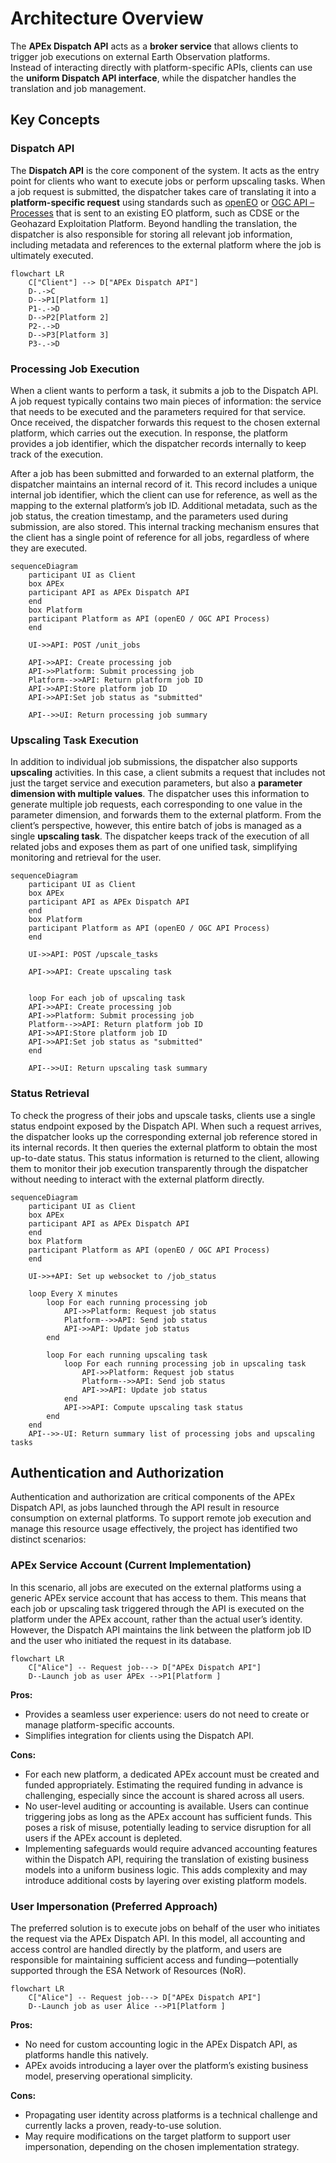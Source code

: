 # Architecture Overview

The **APEx Dispatch API** acts as a **broker service** that allows clients to trigger job executions on external Earth Observation platforms.  
Instead of interacting directly with platform-specific APIs, clients can use the **uniform Dispatch API interface**, while the dispatcher handles the translation and job management.

##  Key Concepts

### Dispatch API

The **Dispatch API** is the core component of the system. It acts as the entry point for clients who want to execute jobs or perform upscaling tasks. When a job request is submitted, the dispatcher takes care of translating it into a **platform-specific request** using standards such as [openEO](https://openeo.org/) or [OGC API – Processes](https://ogcapi.ogc.org/processes/) that is sent to an existing EO platform, such as CDSE or the Geohazard Exploitation Platform. Beyond handling the translation, the dispatcher is also responsible for storing all relevant job information, including metadata and references to the external platform where the job is ultimately executed.

```mermaid
flowchart LR
    C["Client"] --> D["APEx Dispatch API"]
    D-.->C
    D-->P1[Platform 1]
    P1-.->D
    D-->P2[Platform 2]
    P2-.->D
    D-->P3[Platform 3]
    P3-.->D
```

### Processing Job Execution

When a client wants to perform a task, it submits a job to the Dispatch API. A job request typically contains two main pieces of information: the service that needs to be executed and the parameters required for that service. Once received, the dispatcher forwards this request to the chosen external platform, which carries out the execution. In response, the platform provides a job identifier, which the dispatcher records internally to keep track of the execution.

After a job has been submitted and forwarded to an external platform, the dispatcher maintains an internal record of it. This record includes a unique internal job identifier, which the client can use for reference, as well as the mapping to the external platform’s job ID. Additional metadata, such as the job status, the creation timestamp, and the parameters used during submission, are also stored. This internal tracking mechanism ensures that the client has a single point of reference for all jobs, regardless of where they are executed.

``` mermaid
sequenceDiagram
    participant UI as Client
    box APEx
    participant API as APEx Dispatch API
    end
    box Platform
    participant Platform as API (openEO / OGC API Process)
    end

    UI->>API: POST /unit_jobs

    API->>API: Create processing job
    API->>Platform: Submit processing job
    Platform-->>API: Return platform job ID
    API->>API:Store platform job ID 
    API->>API:Set job status as "submitted"

    API-->>UI: Return processing job summary
```

### Upscaling Task Execution

In addition to individual job submissions, the dispatcher also supports **upscaling** activities. In this case, a client submits a request that includes not just the target service and execution parameters, but also a **parameter dimension with multiple values**. The dispatcher uses this information to generate multiple job requests, each corresponding to one value in the parameter dimension, and forwards them to the external platform. From the client’s perspective, however, this entire batch of jobs is managed as a single **upscaling task**. The dispatcher keeps track of the execution of all related jobs and exposes them as part of one unified task, simplifying monitoring and retrieval for the user.

``` mermaid
sequenceDiagram
    participant UI as Client
    box APEx
    participant API as APEx Dispatch API
    end
    box Platform
    participant Platform as API (openEO / OGC API Process)
    end

    UI->>API: POST /upscale_tasks

    API->>API: Create upscaling task


    loop For each job of upscaling task
    API->>API: Create processing job
    API->>Platform: Submit processing job
    Platform-->>API: Return platform job ID
    API->>API:Store platform job ID 
    API->>API:Set job status as "submitted"
    end

    API-->>UI: Return upscaling task summary
```

### Status Retrieval

To check the progress of their jobs and upscale tasks, clients use a single status endpoint exposed by the Dispatch API. When such a request arrives, the dispatcher looks up the corresponding external job reference stored in its internal records. It then queries the external platform to obtain the most up-to-date status. This status information is returned to the client, allowing them to monitor their job execution transparently through the dispatcher without needing to interact with the external platform directly.

``` mermaid
sequenceDiagram
    participant UI as Client
    box APEx
    participant API as APEx Dispatch API
    end
    box Platform
    participant Platform as API (openEO / OGC API Process)
    end

    UI->>+API: Set up websocket to /job_status

    loop Every X minutes
        loop For each running processing job
            API->>Platform: Request job status
            Platform-->>API: Send job status
            API->>API: Update job status
        end

        loop For each running upscaling task
            loop For each running processing job in upscaling task
                API->>Platform: Request job status
                Platform-->>API: Send job status
                API->>API: Update job status
            end
            API->>API: Compute upscaling task status
        end
    end
    API-->>-UI: Return summary list of processing jobs and upscaling tasks
```

## Authentication and Authorization

Authentication and authorization are critical components of the APEx Dispatch API, as jobs launched through the API result in resource consumption on external platforms. To support remote job execution and manage this resource usage effectively, the project has identified two distinct scenarios:

### APEx Service Account (Current Implementation)

In this scenario, all jobs are executed on the external platforms using a generic APEx service account that has access to them. This means that each job or upscaling task triggered through the API is executed on the platform under the APEx account, rather than the actual user’s identity. However, the Dispatch API maintains the link between the platform job ID and the user who initiated the request in its database.

```mermaid
flowchart LR
    C["Alice"] -- Request job---> D["APEx Dispatch API"]
    D--Launch job as user APEx -->P1[Platform ]
```

**Pros:**

* Provides a seamless user experience: users do not need to create or manage platform-specific accounts.
* Simplifies integration for clients using the Dispatch API.
  
**Cons:**

* For each new platform, a dedicated APEx account must be created and funded appropriately. Estimating the required funding in advance is challenging, especially since the account is shared across all users.
* No user-level auditing or accounting is available. Users can continue triggering jobs as long as the APEx account has sufficient funds. This poses a risk of misuse, potentially leading to service disruption for all users if the APEx account is depleted.
* Implementing safeguards would require advanced accounting features within the Dispatch API, requiring the translation of existing business models into a uniform business logic. This adds complexity and may introduce additional costs by layering over existing platform models.

### User Impersonation (Preferred Approach)

The preferred solution is to execute jobs on behalf of the user who initiates the request via the APEx Dispatch API. In this model, all accounting and access control are handled directly by the platform, and users are responsible for maintaining sufficient access and funding—potentially supported through the ESA Network of Resources (NoR).

```mermaid
flowchart LR
    C["Alice"] -- Request job---> D["APEx Dispatch API"]
    D--Launch job as user Alice -->P1[Platform ]
```

**Pros:**

* No need for custom accounting logic in the APEx Dispatch API, as platforms handle this natively.
* APEx avoids introducing a layer over the platform’s existing business model, preserving operational simplicity.

**Cons:**

* Propagating user identity across platforms is a technical challenge and currently lacks a proven, ready-to-use solution.
* May require modifications on the target platform to support user impersonation, depending on the chosen implementation strategy.